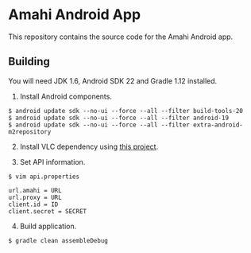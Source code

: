 # Amahi Android App

This repository contains the source code for the Amahi Android app.

## Building

You will need JDK 1.6, Android SDK 22 and Gradle 1.12 installed.

1. Install Android components.

  ```
  $ android update sdk --no-ui --force --all --filter build-tools-20
  $ android update sdk --no-ui --force --all --filter android-19
  $ android update sdk --no-ui --force --all --filter extra-android-m2repository
  ```

2. Install VLC dependency using [this project](https://github.com/ming13/libvlc-android).

3. Set API information.

  ```
  $ vim api.properties
  ```
  ```
  url.amahi = URL
  url.proxy = URL
  client.id = ID
  client.secret = SECRET
  ```

4. Build application.

  ```
  $ gradle clean assembleDebug
  ```
